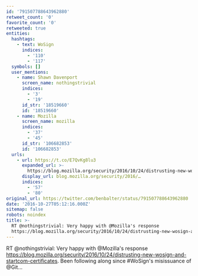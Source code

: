 ```yaml
---
id: '791507788643962880'
retweet_count: '0'
favorite_count: '0'
retweeted: true
entities:
  hashtags:
    - text: WoSign
      indices:
        - '110'
        - '117'
  symbols: []
  user_mentions:
    - name: Shawn Davenport
      screen_name: nothingstrivial
      indices:
        - '3'
        - '19'
      id_str: '18519660'
      id: '18519660'
    - name: Mozilla
      screen_name: mozilla
      indices:
        - '37'
        - '45'
      id_str: '106682853'
      id: '106682853'
  urls:
    - url: https://t.co/E7QvKg8lu3
      expanded_url: >-
        https://blog.mozilla.org/security/2016/10/24/distrusting-new-wosign-and-startcom-certificates
      display_url: blog.mozilla.org/security/2016/…
      indices:
        - '57'
        - '80'
original_url: https://twitter.com/benbalter/status/791507788643962880
date: '2016-10-27T05:12:16.000Z'
sitemap: false
robots: noindex
title: >-
  RT @nothingstrivial: Very happy with @Mozilla's response
  https://blog.mozilla.org/security/2016/10/24/distrusting-new-wosign-and-startcom-certificates.…
---
```


RT @nothingstrivial: Very happy with @Mozilla's response https://blog.mozilla.org/security/2016/10/24/distrusting-new-wosign-and-startcom-certificates. Been following along 
since #WoSign's misissuance of @Git…